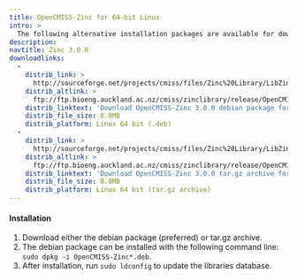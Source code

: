 ```yaml
---
title: OpenCMISS-Zinc for 64-bit Linux
intro: >
  The following alternative installation packages are available for download:
description:
navtitle: Zinc 3.0.0
downloadlinks:
  -
    distrib_link: >
      http://sourceforge.net/projects/cmiss/files/Zinc%20Library/LibZinc-3.0.0/OpenCMISS-Zinc-3.0.0-x86_64-Ubuntu-10.04.4-LTS.deb/download
    distrib_altlink: >
      ftp://ftp.bioeng.auckland.ac.nz/cmiss/zinclibrary/release/OpenCMISS-Zinc-3.0.0-x86_64-Ubuntu-10.04.4-LTS.deb
    distrib_linktext: 'Download OpenCMISS-Zinc 3.0.0 debian package for 64-bit Linux'
    distrib_file_size: 8.0MB
    distrib_platform: Linux 64 bit (.deb)
  -
    distrib_link: >
      http://sourceforge.net/projects/cmiss/files/Zinc%20Library/LibZinc-3.0.0/OpenCMISS-Zinc-3.0.0-x86_64-Ubuntu-10.04.4-LTS.tar.gz/download
    distrib_altlink: >
      ftp://ftp.bioeng.auckland.ac.nz/cmiss/zinclibrary/release/OpenCMISS-Zinc-3.0.0-x86_64-Ubuntu-10.04.4-LTS.tar.gz
    distrib_linktext: 'Download OpenCMISS-Zinc 3.0.0 tar.gz archive for 64-bit Linux'
    distrib_file_size: 8.0MB
    distrib_platform: Linux 64 bit (tar.gz archive)
---
```

#### Installation

1. Download either the debian package (preferred) or tar.gz archive.
2. The debian package can be installed with the following command line: `sudo dpkg -i OpenCMISS-Zinc*.deb`.
3. After installation, run `sudo ldconfig` to update the libraries database.
